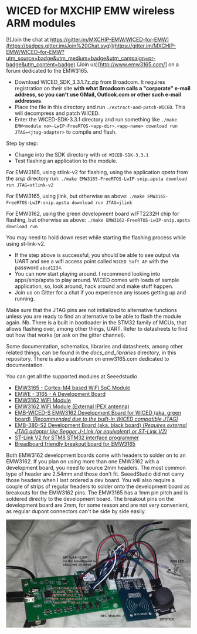 # WICED for MXCHIP EMW wireless ARM modules

[![Join the chat at https://gitter.im/MXCHIP-EMW/WICED-for-EMW](https://badges.gitter.im/Join%20Chat.svg)](https://gitter.im/MXCHIP-EMW/WICED-for-EMW?utm_source=badge&utm_medium=badge&utm_campaign=pr-badge&utm_content=badge)
(Join us)[http://www.emw3165.com/] on a forum dedicated to the EMW3165.

* Download WICED_SDK_3.3.1.7z.zip from Broadcom. It requires registration on their site **with what Broadcom calls a "corporate" e-mail address, so you can't use GMail, Outlook.com or other such e-mail addresses**.
* Place the file in this directory and run `./extract-and-patch-WICED`. This will decompress and patch WICED.
* Enter the WICED-SDK-3.3.1 directory and run something like `./make EMW<module no>-LwIP-FreeRTOS-<app-dir>.<app-name> download run JTAG=<jtag-adapter>` to compile and flash.

Step by step:
* Change into the SDK directory with `cd WICED-SDK-3.3.1`
* Test flashing an application to the module.

For EMW3165, using stlink-v2 for flashing, using the application *apsta* from the *snip* directory run:
`./make EMW3165-FreeRTOS-LwIP-snip.apsta download run JTAG=stlink-v2`

For EMW3165, using jlink, but otherwise as above:
`./make EMW3165-FreeRTOS-LwIP-snip.apsta download run JTAG=jlink`

For EMW3162, using the green development board w/FT2232H chip for flashing, but otherwise as above:
`./make EMW3162-FreeRTOS-LwIP-snip.apsta download run`

You may need to hold down reset while starting the flashing process while using st-link-v2.

* If the step above is successful, you should be able to see output via UART and see a wifi access point called `WICED Soft AP` with the password `abcd1234`.
* You can now start playing around. I recommend looking into apps/snip/apsta to play around. WICED comes with loads of sample application, so, look around, hack around and make stuff happen.
* Join us on Gitter for a chat if you experience any issues getting up and running.

Make sure that the JTAG pins are not initialized to alternative functions unless you are ready to find an alternative to be able to flash the module again. Nb. There is a built in bootloader in the STM32 family of MCUs, that allows flashing over, among other things, UART. Refer to datasheets to find out how that works (or ask on the gitter channel).

Some documentation, schematics, libraries and datasheets, among other related things, can be found in the *docs_and_libraries* directory, in this repository. There is also a subforum on emw3165.com dedicated to documentation.

You can get all the supported modules at Seeedstudio
* [EMW3165 - Cortex-M4 based WiFi SoC Module](http://www.seeedstudio.com/depot/EMW3165-CortexM4-based-WiFi-SoC-Module-p-2488.html)
* [EMWE - 3165 - A Development Board](http://www.seeedstudio.com/depot/EMWE-3165-A-Development-Board-p-2489.html)
* [EMW3162 WiFi Module](http://www.seeedstudio.com/depot/EMW3162-WiFi-Module-p-2122.html)
* [EMW3162 WiFi Module (External IPEX antenna)](http://www.seeedstudio.com/depot/EMW3162-WiFi-Module-External-IPEX-antenna-p-2235.html)
* [EMB-WICED-S EMW3162 Development Board for WICED (aka. green board) _(Recommended due to the built-in WICED compatible JTAG)_](http://www.seeedstudio.com/depot/EMBWICEDS-EMW3162-Development-Board-for-WICED-p-2335.html)
* [EMB-380-S2 Development Board (aka. black board) _(Requires external JTAG adapter like Segger J-Link (or equivalent) or ST-Link V2)_](http://www.seeedstudio.com/depot/EMB380S2-Development-Board-p-2146.html)
* [ST-Link V2 for STM8 STM32 interface programmer](http://www.seeedstudio.com/depot/STLink-V2-for-STM8-STM32-interface-programmer-p-2297.html)
* [Breadboard friendly breakout board for EMW3165](http://www.emw3165.com/viewtopic.php?f=11&t=12)

Both EMW3162 development boards come with headers to solder on to an EMW3162. If you plan on using more than one EMW3162 with a development board, you need to source 2mm headers. The most common type of header are 2.54mm and those don't fit.
SeeedStudio did not carry those headers when I last ordered a dev board.
You will also require a couple of strips of regular headers to solder onto the development board as breakouts for the EMW3162 pins.
The EMW3165 has a 1mm pin pitch and is soldered directly to the development board. The breakout pins on the development board are 2mm, for some reason and are not very convenient, as regular dupont connectors can't be side by side easily.

![Sample EMW3162 setup](https://raw.githubusercontent.com/MXCHIP-EMW/WICED-for-EMW/master/docs_and_libraries/green-dev-board-with-annotations.png)

